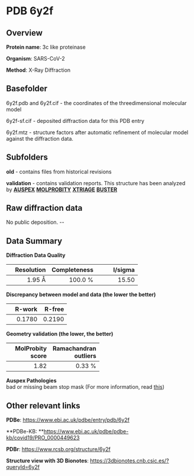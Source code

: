 # PDB 6y2f

## Overview

**Protein name**: 3c like proteinase

**Organism**: SARS-CoV-2

**Method**: X-Ray Diffraction



## Basefolder

6y2f.pdb and 6y2f.cif - the coordinates of the threedimensional molecular model

6y2f-sf.cif - deposited diffraction data for this PDB entry

6y2f.mtz - structure factors after automatic refinement of molecular model against the diffraction data.

## Subfolders



**old** - contains files from historical revisions

**validation** - contains validation reports. This structure has been analyzed by [**AUSPEX**](https://github.com/thorn-lab/coronavirus_structural_task_force/tree/master/pdb/3c_like_proteinase/SARS-CoV-2/6y2f/validation/auspex)  [**MOLPROBITY**](https://github.com/thorn-lab/coronavirus_structural_task_force/tree/master/pdb/3c_like_proteinase/SARS-CoV-2/6y2f/validation/molprobity) [**XTRIAGE**](https://github.com/thorn-lab/coronavirus_structural_task_force/blob/master/pdb/3c_like_proteinase/SARS-CoV-2/6y2f/validation/Xtriage_output.log) [**BUSTER**](https://www.globalphasing.com/buster/wiki/index.cgi?Covid19Pdb6Y2F) 



## Raw diffraction data

No public deposition. --<br> 

## Data Summary
**Diffraction Data Quality**

|   | Resolution | Completeness| I/sigma |
|---|-------------:|----------------:|--------------:|
|   |1.95 Å|100.0 %|<img width=50/>15.50|

**Discrepancy between model and data (the lower the better)**

|   | **R-work**| **R-free**   
|---|-------------:|----------------:|           
||  0.1780|  0.2190|

**Geometry validation (the lower, the better)**

|   |**MolProbity<br>score**| **Ramachandran<br>outliers** 
|---|-------------:|----------------:|
||  1.82|  0.33 %|

**Auspex Pathologies**<br> bad or missing beam stop mask (For more information, read [this](https://github.com/thorn-lab/coronavirus_structural_task_force/blob/master/pdb/3c_like_proteinase/SARS-CoV-2/6y2f/validation/auspex/6y2f_auspex_comments.txt))

 



## Other relevant links 
**PDBe**:  https://www.ebi.ac.uk/pdbe/entry/pdb/6y2f

**PDBe-KB: **https://www.ebi.ac.uk/pdbe/pdbe-kb/covid19/PRO_0000449623 
 
**PDBr**: https://www.rcsb.org/structure/6y2f 

**Structure view with 3D Bionotes**: https://3dbionotes.cnb.csic.es/?queryId=6y2f

